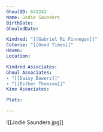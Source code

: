 ```yaml
---
GhoulID: 641242	
Name: Jodie Saunders
BirthDate: 
GhouledDate: 

Kindred: "[[Gabriel Ri Finnegan]]"
Coterie: "[[Good Times]]"
Haven: 
Location: 

Kindred Associates: 
Ghoul Associates: 
- "[[Daisy Bowers]]"
- "[[Esther Thomson]]"
Kine Associates: 

Plots: 

---
```


![[Jodie Saunders.jpg]]